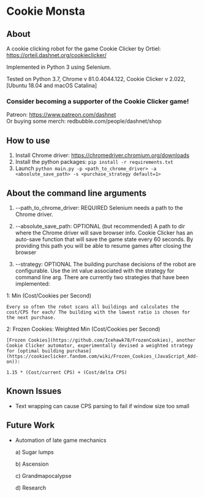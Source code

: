# Cookie Monsta

## About

A cookie clicking robot for the game Cookie Clicker by Ortiel: https://orteil.dashnet.org/cookieclicker/  

Implemented in Python 3 using Selenium.  

Tested on Python 3.7, Chrome v 81.0.4044.122, Cookie Clicker v 2.022, \[Ubuntu 18.04 and macOS Catalina\]

### Consider becoming a supporter of the Cookie Clicker game! 
Patreon: https://www.patreon.com/dashnet \
Or buying some merch: redbubble.com/people/dashnet/shop


## How to use

1) Install Chrome driver: https://chromedriver.chromium.org/downloads
2) Install the python packages: `pip install -r requirements.txt`
3) Launch `python main.py -p <path_to_chrome_driver> -a <absolute_save_path> -s <purchase_strategy default=1>`

## About the command line arguments


1) --path_to_chrome_driver: REQUIRED Selenium needs a path to the Chrome driver.

2) --absolute_save_path: OPTIONAL (but recommended) A path to dir where the Chrome driver will save browser info.  Cookie Clicker has an auto-save function that will save the game state every 60 seconds.  By providing this path you will be able to resume games after closing the browser

3) --strategy: OPTIONAL The building purchase decisions of the robot are configurable.  Use the int value associated with the strategy for command line arg. There are currently two strategies that have been implemented:

1: Min (Cost/Cookies per Second)

    Every so often the robot scans all buildings and calculates the cost/CPS for each/ The building with the lowest ratio is chosen for the next purchase.

2: Frozen Cookies: Weighted Min (Cost/Cookies per Second)

    [Frozen Cookies](https://github.com/Icehawk78/FrozenCookies), another Cookie Clicker automator, experimentally devised a weighted strategy for [optimal building purchase](https://cookieclicker.fandom.com/wiki/Frozen_Cookies_(JavaScript_Add-on)):

    1.15 * (Cost/current CPS) + (Cost/delta CPS) 


## Known Issues
- Text wrapping can cause CPS parsing to fail if window size too small

## Future Work
- Automation of late game mechanics
    
    a) Sugar lumps
    
    b) Ascension

    c) Grandmapocalypse

    d) Research